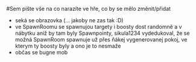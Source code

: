 #Sem pište vše na co narazíte ve hře, co by se mělo změnit/přidat

- seká se obrazovka (... jakoby ne zas tak :D)
- ve SpawnRoomu se spawnujou targety i boosty dost randomně a v nábytku aniž by tam byly Spawnpointy, sikula1234 vydedukoval, že se možná SpawnRoom spawnuje už přes ňákej vygenerovanej pokoj, ve kterym ty boosty byly a ono je to nesmaže
- občas se bugne mob
